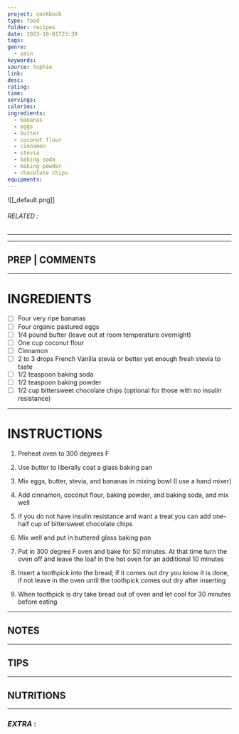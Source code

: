 ```yaml
---
project: cookbook
type: food
folder: recipes
date: 2023-10-01T23:39
tags: 
genre:
  - pain
keywords: 
source: Sophie
link: 
desc: 
rating: 
time: 
servings: 
calories: 
ingredients:
  - bananas
  - eggs
  - butter
  - coconut flour
  - cinnamon
  - stevia
  - baking soda
  - baking powder
  - chocolate chips
equipments:
---
```


![[_default.png]]
###### *RELATED* : 
---


---
## PREP | COMMENTS



---
# INGREDIENTS

- [ ] Four very ripe bananas
- [ ] Four organic pastured eggs
- [ ] 1/4 pound butter (leave out at room temperature overnight)
- [ ] One cup coconut flour
- [ ] Cinnamon
- [ ] 2 to 3 drops French Vanilla stevia or better yet enough fresh stevia to taste
- [ ] 1/2 teaspoon baking soda
- [ ] 1/2 teaspoon baking powder
- [ ] 1/2 cup bittersweet chocolate chips (optional for those with no insulin resistance)

---
# INSTRUCTIONS

1. Preheat oven to 300 degrees F

2. Use butter to liberally coat a glass baking pan

3. Mix eggs, butter, stevia, and bananas in mixing bowl (I use a hand mixer)

4. Add cinnamon, coconut flour, baking powder, and baking soda, and mix well

5. If you do not have insulin resistance and want a treat you can add one-half cup of bittersweet chocolate chips

6. Mix well and put in buttered glass baking pan

7. Put in 300 degree F oven and bake for 50 minutes. At that time turn the oven off and leave the loaf in the hot oven for an additional 10 minutes

8. Insert a toothpick into the bread; if it comes out dry you know it is done, if not leave in the oven until the toothpick comes out dry after inserting

9. When toothpick is dry take bread out of oven and let cool for 30 minutes before eating

---
## NOTES



---
## TIPS



---
## NUTRITIONS



---
### *EXTRA* :



